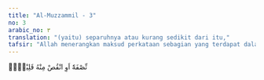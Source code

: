 ```yaml
---
title: "Al-Muzzammil - 3"
no: 3
arabic_no: ٣
translation: "(yaitu) separuhnya atau kurang sedikit dari itu,"
tafsir: "Allah menerangkan maksud perkataan sebagian yang terdapat dalam ayat sebelumnya, yaitu separuh atau lebih. Allah menyerahkan kepada Nabi Muhammad untuk memilih waktu melakukan salat malam. Ia dapat memilih antara sepertiga, seperdua, atau dua pertiga malam. Allah memberi kebebasan kepada Nabi Muhammad untuk memilih waktu-waktu tersebut. \n\nSepertiga malam menurut waktu Indonesia ialah kira-kira antara jam 10 dan jam 11 malam, seperdua malam ialah waktu antara jam 12 dan 1 malam dan dua pertiga malam ialah waktu antara jam 2 dan 3 sampai sebelum fajar."
---
```

نِّصْفَهٗٓ اَوِ انْقُصْ مِنْهُ قَلِيْلًاۙ